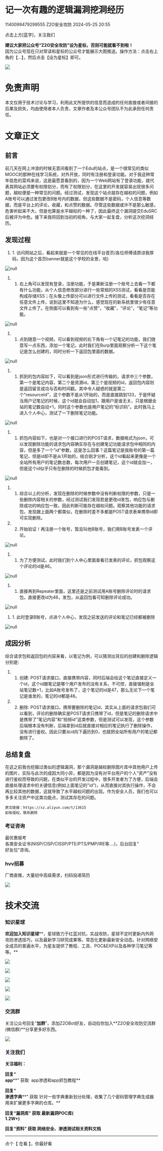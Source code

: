 #  记一次有趣的逻辑漏洞挖洞经历   
1140099479299555  Z2O安全攻防   2024-05-25 20:55  
  
点击上方[蓝字]，关注我们  
  
  
**建议大家把公众号“Z2O安全攻防”设为星标，否则可能就看不到啦！**  
因为公众号现在只对常读和星标的公众号才能展示大图推送。操作方法：点击右上角的【...】，然后点击【设为星标】即可。  
  
![](https://mmbiz.qpic.cn/sz_mmbiz_png/h8P1KUHOKuao3T9EnGbUIqxgDhEVicCV8NbH4FiaZ3YIbpXNEr6qFicGkAelnQHKGHsVlfapMGgO3DHA68iaiac0n4Q/640?wx_fmt=png "")  
  
  
# 免责声明  
  
  
本文仅用于技术讨论与学习，利用此文所提供的信息而造成的任何直接或者间接的后果及损失，均由使用者本人负责，文章作者及本公众号团队不为此承担任何责任。  
  
# 文章正文  
  
  
## 前言  
  
前几天在网上冲浪的时候无意间看到了一个Edu的站点，是一个很常见的类似MOOC的那种在线学习系统，对外开放，同时有注册和登录功能。对于我这种常年低危的菜鸡来说，这是最愿意看到的，因为一个Web网站有了登录功能，就代表其网站必须要有权限划分，而有了权限划分，在这里的开发就容易出现很多问题，越权便是一种常见的问题。经过测试，发现这个站点就存在越权的问题，例如A账号可以通过发包更改B账号内的数据，但这些数据不是密码，个人信息等数据，而是平台上的评论，收藏，和点赞的数据。尽管这些数据或许不是那么敏感，危害听起来不大，但是也算是水平越权的一种了，因此最终这个漏洞提交EduSRC后被评为中危。接下来我将回到当初的视角，与大家一起复盘，分析这次挖洞经历。  
## 发现过程  
1. 1. 访问网站之后，看起来就是一个常见的在线平台首页(各位师傅请原谅我厚码，因为这个首页banner就是这个学校的全景，哈)  
  
![](https://mmbiz.qpic.cn/sz_mmbiz_png/h8P1KUHOKuaUagJwBLzv9zFStqhcDnshVFic6qEzr8xreAics3CP2MBaiavq7dzrYFb9b6eyFv95cP5eus7x8mfRA/640?wx_fmt=png&from=appmsg "null")  
1. 1. 右上角可以发现有登录，注册功能，于是果断注册一个账号上去看一下都有什么功能，从个人信息修改部分进行一些常规的XSS测试，看看是否能构成存储XSS；在头像上传部分可以进行文件上传的测试，看看是否存在任意文件上传，说到这里不知道为什么，感觉现在的新系统里很少有任意文件上传了。在侧面可以看到有一些“点赞”，“收藏”，“评论”，“笔记”等功能。  
  
![](https://mmbiz.qpic.cn/sz_mmbiz_png/h8P1KUHOKuaUagJwBLzv9zFStqhcDnshHTQxcKaXMv9l2sZdMWXRoDiahicl6AmqNEicwPITrN5vUYHe6niabAclgQ/640?wx_fmt=png&from=appmsg "null")  
1. 1. 点到随意一个视频，可以看到视频的右下角有一个记笔记的功能，我们随意写一点东西，添加一个笔记，此时我们在Burp里面观察分析一下这个笔记是怎么创建的，同时分析一下返回包里面的数据。  
  
![](https://mmbiz.qpic.cn/sz_mmbiz_png/h8P1KUHOKuaUagJwBLzv9zFStqhcDnsh65PYribRjIhNMa3GL9BdCXsp19SwL1V1QQr1zn9zv79U6jYGE7aKTmw/640?wx_fmt=png&from=appmsg "null")  
1. 1. 抓到的包内容如下，可以看到是json形式进行传输的，请求中三个参数，第一个是笔记内容，第二个是资源id，第三个是视频的id，返回包内容则是返回留言成功与否和时间戳，其中令人疑惑的就是第二个"resourceld"，这个参数不是从1开始的，而是直接跳到133，于是怀疑当用户记笔记的时候，这个id就会自动加1，跟用户是谁无关，只是根据全站的笔记数自动+1，同时这个参数也是用户笔记的“标识码”。此时我马上进入个人中心，测试了一下删除笔记功能。  
  
![](https://mmbiz.qpic.cn/sz_mmbiz_png/h8P1KUHOKuaUagJwBLzv9zFStqhcDnshBEdhnZTQ1aDpUIBa1j3E6NjOe5gHfQ6QHx9Hh0zdusZEtl6gRJNicJw/640?wx_fmt=png&from=appmsg "null")  
1. 1. 抓包内容如下，也是对一个接口进行的POST请求，数据格式为json，可以发现删除功能的请求包内容确实存在与创建笔记功能请求包中相同的内容，但是多了一个"id"参数，这是怎么回事？这篇笔记是我账号的第一篇笔记，但是id却不是从1开始的，结合刚才分析，这个id看起来更像是一个全站所有用户的笔记数总数，每次用户一旦创建笔记，这个id就会加一，但是这个id似乎只有在删除的时候抓包才能看到。  
  
![](https://mmbiz.qpic.cn/sz_mmbiz_png/h8P1KUHOKuaUagJwBLzv9zFStqhcDnshFYU4Ipyhf3RJOpU46jc2QoyKrZwNF2ib8lUm0DYuWwgSm3yM8nuzvYQ/640?wx_fmt=png&from=appmsg "null")  
1. 1. 综合以上的分析，发现在删除的时候参数中没有判断权限的参数，只是一些删除内容相关的参数，经过测试我们发现若是更改id发包，响应包与删除成功的响应包一致，因此判断可能存在越权问题。观察其他功能的请求包，发现跟上面两个都类似，在删除时差不多都是POST请求表单携带id即可实现删除。  
  
1. 2. 开始验证！再注册一个账号，暂且叫他B账号，我们用B账号发表一个评论。  
  
![](https://mmbiz.qpic.cn/sz_mmbiz_png/h8P1KUHOKuaUagJwBLzv9zFStqhcDnshjETR63OMQ87x4s1F6lakyCVV4CdDia59X8mwH8msaZDqEZd6WRK3LXw/640?wx_fmt=png&from=appmsg "null")  
1. 1. 为了方便测试，此时我们到个人中心里面查看已发表的评论，抓包观察这个评论的id是46。  
  
![](https://mmbiz.qpic.cn/sz_mmbiz_png/h8P1KUHOKuaUagJwBLzv9zFStqhcDnsh04pKvdpiconciaslUzj37OQu6qM1ISPLbibhtiaS2HC9Un6M8jTbUgsgiaw/640?wx_fmt=png&from=appmsg "null")  
1. 1. 直接再到Repeater里面，这里还是之前测试用A账号删除评论时的请求包，直接更改id为46，发包，从返回包看可知删除评论成功。  
  
![](https://mmbiz.qpic.cn/sz_mmbiz_png/h8P1KUHOKuaUagJwBLzv9zFStqhcDnshOysAcXk4kOBJLRab4qVnF0vfgeQGeEUB8iayHEZn3FwGRDmMub1zamA/640?wx_fmt=png&from=appmsg "null")  
1. 1. 此时登录B账号，点进个人中心，发现之前发送的评论和笔记已经都被删除  
  
![](https://mmbiz.qpic.cn/sz_mmbiz_png/h8P1KUHOKuaUagJwBLzv9zFStqhcDnshPsF6mCqicuQnynNJOUU1q8rVEa74afRnKJh2icrfd69E5kBfS98kNmHg/640?wx_fmt=png&from=appmsg "null")  
## 成因分析  
  
综合请求包和返回包的内容来看，以笔记为例，可以猜测出背后的创建和删除逻辑分别是:  
1. 1. 创建: POST请求接口，直接携带内容，同时后端会给这个笔记直接定义一个id，这个id跟笔记是哪个用户发布的没有关系，不可控，直接强制是全站笔记数+1，比如A账号发布了，这个笔记的id是47，那么无论下一个笔记是谁发的，笔记的id都是48。  
  
1. 2. 删除: POST请求接口，携带要删除的笔记id，其实从上面的请求包我们可以看到，评论的删除确实是POST请求只携带了id，但是笔记的删除请求中是携带了“笔记内容”和“视频id”这类参数，但是测试可以发现，这个参数后端根本没有判断，后端拿到id后就直接对相应的笔记执行了删除操作，没有进行鉴权。因此只要从id向下遍历到0，也就把全站所有用户的笔记都删除了。  
  
## 总结复盘  
  
在这之前我也挖掘过类似的逻辑漏洞，那个漏洞是越权删除图片库中其他用户上传的图片，实际与此次的成因大同小异，都是因为没有对平台用户的个人“资产”没有进行鉴权而导致的问题，在类似平台的开发过程中，很多开发者为了方便，后端会直接处理请求中的关键信息(例如上面笔记的"id")，从而直接对其执行操作，不会再比较其他的数据，这就导致了水平越权问题的出现。作为安全人员，我们也可以多多关注资产中这类功能点，测试其存在的问题。  
```
原文链接：https://xz.aliyun.com/t/13615
如有侵权，联系删除
```  
  
  
  
  
### 考证咨询  
  
  
最优惠报考  
各类安全证书(NISP/CISP/CISSP/PTE/PTS/PMP/IRE等....)，后台回复"  
好友位"咨询。  
  
  
### hvv招募  
  
  
厂商直推，大量初中高级需求，扫码投递简历  
  
![](https://mmbiz.qpic.cn/sz_mmbiz_png/h8P1KUHOKuZ3bSnXfdDnF8ePdwj8LO6eDY9ibxxTQhdAK7DkVC9GTKY4BgFExTW3GXrSt7ksb5S8YS41LgtpaUg/640?wx_fmt=png&from=appmsg "")  
  
  
# 技术交流  
  
  
### 知识星球  
  
  
**欢迎加入知识星球****，星球致力于红蓝对抗，实战攻防，星球不定时更新内外网攻防渗透技巧，以及最新学习研究成果等。常态化更新最新安全动态。针对网络安全成员的普遍水平，为星友提供了教程、工具、POC&EXP以及各种学习笔记等等。**  
  
![](https://mmbiz.qpic.cn/sz_mmbiz_png/h8P1KUHOKuYl1eHu25UAxhOZEBXZpSmXPg6kVsggaWKZsh0ab2kh6icbbkBgOH8icuV0x2IPGGRMiaU2hNBErstcA/640?wx_fmt=png&from=appmsg&wxfrom=5&wx_lazy=1&wx_co=1 "")  
  
![](https://mmbiz.qpic.cn/sz_mmbiz_png/h8P1KUHOKuYl1eHu25UAxhOZEBXZpSmX8Pjria4EK9ib8PPUAxiaMaSqUZibdxNoqqmmVHqGwXkYdzziaZNDLOwCGQw/640?wx_fmt=png&from=appmsg "")  
  
  
![](https://mmbiz.qpic.cn/sz_mmbiz_png/h8P1KUHOKubkRgdNbBQdOZibtbt7oibUpdUIl55vlmiaibqInxXG1Z9tfo52jF8onER5R4U2mCM5RpZia6rwEHnlMAg/640?wx_fmt=png&from=appmsg "")  
  
  
![](https://mmbiz.qpic.cn/sz_mmbiz_png/h8P1KUHOKuYItiapGtLIq3gAQYGfE5nictnkFeBicm7brKdibz4Va1hRf2dKZT0IyRRXYboE1lbZ6ZquDGnzqKibGGw/640?wx_fmt=png&wxfrom=5&wx_lazy=1&wx_co=1 "")  
  
  
  
![](https://mmbiz.qpic.cn/sz_mmbiz_png/h8P1KUHOKuZ9O4iae49hDfCW7hmqiaYclN40C2z9UJv97CT3smBsOVo7QMzxMGoGRg5WlUuP8QJ5AYjibbApqO5Zw/640?wx_fmt=png&from=appmsg "")  
  
  
###   
  
### 交流群  
  
  
关注公众号回复“**加群**”，添加Z2OBot好友，自动拉你加入**Z2O安全攻防交流群(微信群)**分享更多好东西。  
  
![](https://mmbiz.qpic.cn/mmbiz_png/h8P1KUHOKuYMO5aHRB3TbIy3xezlTAkbFzqIRfZNnicxSC23h1UmemDu9Jq38xrleA6NyoWBu1nAj0nmE6YXEHg/640?wx_fmt=png&wxfrom=5&wx_lazy=1&wx_co=1 "")  
  
  
### 关注我们  
  
  
  
**关注福利：**  
  
**回复“**  
**app****" 获取  app渗透和app抓包教程**  
  
**回复“**  
**渗透字典****" 获取 针对一些字典重新划分处理，收集了几个密码管理字典生成器用来扩展更多字典的仓库。**  
  
**回复“漏洞库" 获取 最新漏洞POC库(**  
**1.2W+****)******  
  
**回复“资料" 获取 网络安全、渗透测试相关资料文档**  
  
****  
点个【 在看 】，你最好看  
  
  
